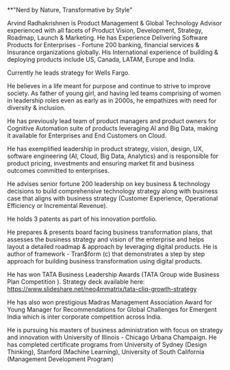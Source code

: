 **"Nerd by Nature, Transformative by Style"

Arvind Radhakrishnen is Product Management & Global Technology Advisor experienced with all facets of Product Vision, Development, Strategy, Roadmap, Launch & Marketing. He has Experience Delivering Software Products for Enterprises - Fortune 200 banking, financial services & Insurance organizations globally. His International experience of building & deploying products include US, Canada, LATAM, Europe and India.

Currently he leads strategy for Wells Fargo.

He believes in a life meant for purpose and continue to strive to improve society. As father of young girl, and having led teams comprising of women in leadership roles even as early as in 2000s, he empathizes with need for diversity & inclusion.

He has previously lead team of product managers and product owners for Cognitive Automation suite of products leveraging AI and Big Data, making it available for Enterprises and End Customers on Cloud. 

He has exemplified leadership in product strategy, vision, design, UX, software engineering (AI, Cloud, Big Data, Analytics) and is responsible for product pricing, investments and ensuring market fit and business outcomes committed to enterprises. 

He advises senior fortune 200 leadership on key business & technology decisions to build comprehensive technology strategy along with business case that aligns with business strategy (Customer Experience, Operational Efficiency or Incremental Revenue). 

He holds 3 patents as part of his innovation portfolio.

He prepares & presents board facing business transformation plans, that assesses the business strategy and vision of the enterprise and helps layout a detailed roadmap & approach by leveraging digital products. He is author of framework - Tran$form (c) that demonstrates a step by step approach for building business transformation using digital products.

He has won TATA Business Leadership Awards (TATA Group wide Business Plan Competition ). Strategy deck available here: https://www.slideshare.net/neo4mmatrix/tata-cliq-growth-strategy

He has also won prestigious Madras Management Association Award for Young Manager for Recommendations for Global Challenges for Emergent India which is inter corporate competition across India.

He is pursuing his masters of business administration with focus on strategy and innovation with University of Illinois - Chicago Urbana Champaign. He has completed certificate programs from University of Sydney (Design Thinking), Stanford (Machine Learning), University of South California (Management Development Program)
